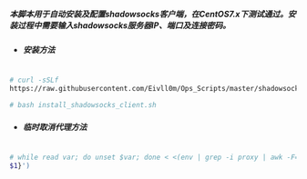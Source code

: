 ##### 本脚本用于自动安装及配置shadowsocks客户端，在CentOS7.x下测试通过。安装过程中需要输入shadowsocks服务器IP、端口及连接密码。

* ##### 安装方法

```bash

# curl -sSLf 
https://raw.githubusercontent.com/Eivll0m/Ops_Scripts/master/shadowsocks/install_shadowsocks_client.sh -o install_shadowsocks_client.sh

# bash install_shadowsocks_client.sh

```

* ##### 临时取消代理方法

```bash

# while read var; do unset $var; done < <(env | grep -i proxy | awk -F= '{print 
$1}')

```
